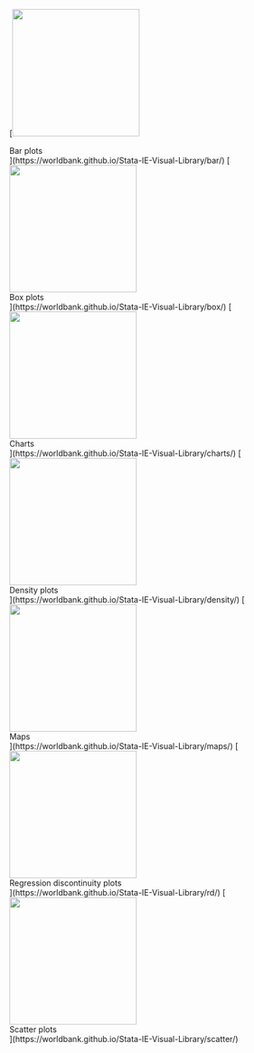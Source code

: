 [<img src="https://user-images.githubusercontent.com/15252541/31467170-1a358f78-aea7-11e7-85f7-0c152ad2c391.png" width="225">
<figcaption>Bar plots</figcaption>](https://worldbank.github.io/Stata-IE-Visual-Library/bar/)
[<img src="https://user-images.githubusercontent.com/15252541/50485344-e910ab80-09c2-11e9-85c2-5624dc98c8d8.png" width="225">
<figcaption>Box plots</figcaption>](https://worldbank.github.io/Stata-IE-Visual-Library/box/)
[<img src="https://user-images.githubusercontent.com/15252541/50485366-0180c600-09c3-11e9-8abd-fa679615a6a8.png" width="225">
<figcaption>Charts</figcaption>](https://worldbank.github.io/Stata-IE-Visual-Library/charts/)
[<img src="https://user-images.githubusercontent.com/15252541/50485434-4efd3300-09c3-11e9-8c6a-d7d46f778c04.png" width="225">
<figcaption>Density plots</figcaption>](https://worldbank.github.io/Stata-IE-Visual-Library/density/)
[<img src="https://user-images.githubusercontent.com/15252541/50485517-a00d2700-09c3-11e9-89c1-cc8aedb6a08e.png" width="225">
<figcaption>Maps</figcaption>](https://worldbank.github.io/Stata-IE-Visual-Library/maps/)
[<img src="https://user-images.githubusercontent.com/15252541/50485538-b87d4180-09c3-11e9-8b9f-13288cae5bd7.png" width="225">
<figcaption>Regression discontinuity plots</figcaption>](https://worldbank.github.io/Stata-IE-Visual-Library/rd/)
[<img src="https://user-images.githubusercontent.com/15252541/50485557-cfbc2f00-09c3-11e9-9437-addaeea47649.png" width="225">
<figcaption>Scatter plots</figcaption>](https://worldbank.github.io/Stata-IE-Visual-Library/scatter/)
